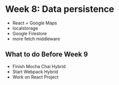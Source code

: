# Week 8: Data persistence

- React + Google Maps
- localstorage
- Google Firestore
- more fetch middleware

## What to do Before Week 9

- Finish Mocha Chai Hybrid
- Start Webpack Hybrid
- Work on React Project
